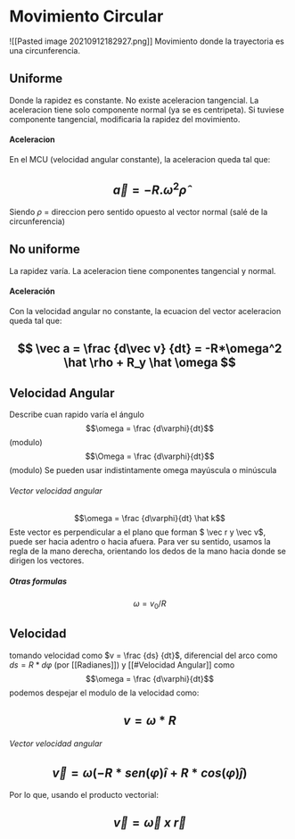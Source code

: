 
# Movimiento Circular
![[Pasted image 20210912182927.png]]
Movimiento donde la trayectoria es una circunferencia. 
## Uniforme
Donde la rapidez es constante.
No existe aceleracion tangencial. La aceleracion tiene solo componente normal (ya se es centripeta). Si tuviese componente tangencial, modificaria la rapidez del movimiento.
#### Aceleracion
En el MCU (velocidad angular constante), la aceleracion queda tal que: 
## $$\vec a = -R.\omega^2\hat \rho$$
Siendo $\rho$ = direccion pero sentido opuesto al vector normal (salé de la circunferencia)
## No uniforme
La rapidez varía. La aceleracion tiene componentes tangencial y normal. 

#### Aceleración
Con la velocidad angular no constante, la ecuacion del vector aceleracion queda tal que:
## $$ \vec a = \frac {d\vec v} {dt} = -R*\omega^2 \hat \rho + R_y \hat \omega $$
## Velocidad Angular
Describe cuan rapido varía el ángulo
$$\omega = \frac {d\varphi}{dt}$$ (modulo)
$$\Omega = \frac {d\varphi}{dt}$$ (modulo)
Se pueden usar indistintamente omega mayúscula o minúscula
###### Vector velocidad angular
$$\omega = \frac {d\varphi}{dt}  \hat k$$
Este vector es perpendicular a el plano que forman $ \vec r y \vec v$, puede ser hacia adentro o hacia afuera. Para ver su sentido, usamos la regla de la mano derecha, orientando los dedos de la mano hacia donde se dirigen los vectores.
##### Otras formulas 
$$\omega = v_0 / R$$

## Velocidad
tomando velocidad como $v = \frac {ds} {dt}$, diferencial del arco como $ds = R* d\varphi$ (por [[Radianes]]) y [[#Velocidad Angular]] como $$\omega = \frac {d\varphi}{dt}$$ podemos despejar el modulo de la velocidad como: 
## $$ v = \omega * R$$ 
###### Vector velocidad angular
## $$ \vec v = \omega (-R*sen(\varphi)\hat i + R*cos(\varphi)\hat j)$$
Por lo que, usando el producto vectorial:
## $$ \vec v = \vec \omega \ x \  \vec r$$

